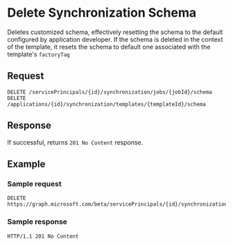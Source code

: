 # Delete Synchronization Schema

Deletes customized  schema, effectively resetting the schema to the default configured by application developer. If the schema is deleted in the context of the template, it resets the schema to default one associated with the template's `factoryTag`

## Request

```http
DELETE /servicePrincipals/{id}/synchronization/jobs/{jobId}/schema
DELETE /applications/{id}/synchronization/templates/{templateId}/schema
```

## Response

If successful, returns `201 No Content` response.

## Example

### Sample request

```http
DELETE https://graph.microsoft.com/beta/servicePrincipals/{id}/synchronization/jobs/{jobId}/schema
```

### Sample response

```http
HTTP/1.1 201 No Content
```
